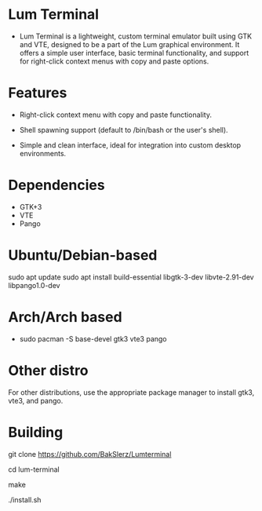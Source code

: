 # Lum Terminal
* Lum Terminal is a lightweight, custom terminal emulator built using GTK and VTE, designed to be a part of the Lum graphical environment. It offers a simple user interface, basic terminal functionality, and support for right-click context menus with copy and paste options.

# Features

* Right-click context menu with copy and paste functionality.

* Shell spawning support (default to /bin/bash or the user's shell).

* Simple and clean interface, ideal for integration into custom desktop environments.

# Dependencies
* GTK+3
* VTE
* Pango

# Ubuntu/Debian-based 

sudo apt update
sudo apt install build-essential libgtk-3-dev libvte-2.91-dev libpango1.0-dev

# Arch/Arch based

* sudo pacman -S base-devel gtk3 vte3 pango

# Other distro

For other distributions, use the appropriate package manager to install gtk3, vte3, and pango.

# Building

git clone https://github.com/BakSlerz/Lumterminal

cd lum-terminal

make

./install.sh

